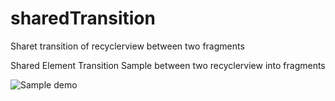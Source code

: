 # sharedTransition
Sharet transition of recyclerview between two fragments

Shared Element Transition Sample between two recyclerview into fragments

![Sample demo](gifPesentation.gif)
